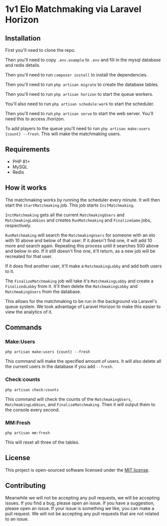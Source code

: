 # 1v1 Elo Matchmaking via Laravel Horizon

## Installation

First you'll need to clone the repo.

Then you'll need to copy `.env.example` to `.env` and fill in the mysql database and redis details.

Then you'll need to run `composer install` to install the dependencies.

Then you'll need to run `php artisan migrate` to create the database tables.

Then you'll need to run `php artisan horizon` to start the queue workers.

You'll also need to run `php artisan schedule:work` to start the scheduler.

Then you'll need to run `php artisan serve` to start the web server. You'll need this to access /horizon.

To add players to the queue you'll need to run `php artisan make:users {count} --fresh`. This will make the matchmaking users.

## Requirements

- PHP 81+
- MySQL
- Redis

## How it works

The matchmaking works by running the scheduler every minute. It will then start the `StartMatchmaking` job. This job starts `InitMatchmaking`.

`InitMatchmaking` gets all the current `MatchmakingUsers` and `MatchmakingLobbies` and creates `RunMatchmaking` and `FinalizeGame` jobs, respectively.

`RunMatchmaking` will search the `MatchmakingUsers` for someone with an elo with 10 above and below of that user. If it doesn't find one, it will add 10 more and search again. Repeating this process until it searches 500 above and below in elo. If it still doesn't fine one, it'll return, as a new job will be recreated for that user.

If it does find another user, it'll make a `MatchmakingLobby` and add both users to it.

The `FinalizeMatchmaking` job will take it's `MatchmakingLobby` and create a `FinalizedLobby` from it. It'll then delete the `MatchmakingLobby` and `MatchmakingUsers` from the database.

This allows for the matchmaking to be run in the background via Laravel's queue system. We took advantage of Laravel Horizon to make this easier to view the analytics of it.

## Commands

### Make:Users

`php artisan make:users {count} --fresh`

This command will make the specified amount of users. It will also delete all the current users in the database if you add `--fresh`.

### Check:counts

`php artisan check:counts`

This command will check the counts of the `MatchmakingUsers`, `MatchmakingLobbies`, and `FinalizeMatchmaking`. Then it will output them to the console every second.

### MM:Fresh

`php artisan mm:fresh`

This will reset all three of the tables.

## License

This project is open-sourced software licensed under the [MIT license](https://opensource.org/licenses/MIT).

## Contributing

Meanwhile we will not be accepting any pull requests, we will be accepting issues. If you find a bug, please open an issue. If you have a suggestion, please open an issue. If your issue is something we like, you can make a pull request. We will not be accepting any pull requests that are not related to an issue.
